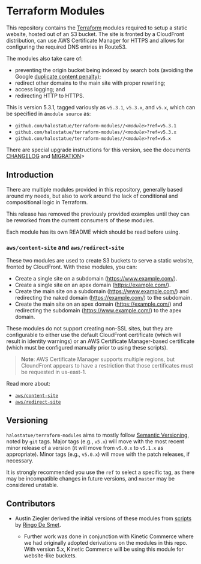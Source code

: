 # Terraform Modules

This repository contains the [Terraform][] modules required to setup a static
website, hosted out of an S3 bucket. The site is fronted by a CloudFront
distribution, can use AWS Certificate Manager for HTTPS and allows for
configuring the required DNS entries in Route53.

The modules also take care of:

- preventing the origin bucket being indexed by search bots (avoiding the
  Google [duplicate content penalty][]);
- redirect other domains to the main site with proper rewriting;
- access logging; and
- redirecting HTTP to HTTPS.

This is version 5.3.1, tagged variously as `v5.3.1`, `v5.3.x`, and `v5.x`, which
can be specified in a`module source` as:

- `github.com/halostatue/terraform-modules//`_`<module>`_`?ref=v5.3.1`
- `github.com/halostatue/terraform-modules//`_`<module>`_`?ref=v5.3.x`
- `github.com/halostatue/terraform-modules//`_`<module>`_`?ref=v5.x`

There are special upgrade instructions for this version, see the documents
[CHANGELOG](CHANGELOG.md) and [MIGRATION](MIGRATION.md)>

## Introduction

There are multiple modules provided in this repository, generally based around
my needs, but also to work around the lack of conditional and compositional
logic in Terraform.

This release has removed the previously provided examples until they can be
reworked from the current consumers of these modules.

Each module has its own README which should be read before using.

### `aws/content-site` and `aws/redirect-site`

These two modules are used to create S3 buckets to serve a static website,
fronted by CloudFront. With these modules, you can:

- Create a single site on a subdomain (https://www.example.com/).
- Create a single site on an apex domain (https://example.com/).
- Create the main site on a subdomain (https://www.example.com/) and
  redirecting the naked domain (https://example.com/) to the subdomain.
- Create the main site on an apex domain (https://example.com/) and
  redirecting the subdomain (https://www.example.com/) to the apex domain.

These modules do not support creating non-SSL sites, but they are configurable
to either use the default CloudFront certificate (which will result in identity
warnings) or an AWS Certificate Manager-based certificate (which must be
configured manually prior to using these scripts).

> **Note**: AWS Certificate Manager supports multiple regions, but CloundFront
> appears to have a restriction that those certificates must be requested in
> us-east-1.

Read more about:

- [`aws/content-site`][]
- [`aws/redirect-site`][]

## Versioning

`halostatue/terraform-modules` aims to mostly follow [Semantic Versioning][],
noted by `git` tags. Major tags (e.g., `v5.x`) will move with the most recent
minor release of a version (it will move from `v5.0.x` to `v5.1.x` as
appropriate). Minor tags (e.g., `v5.0.x`) will move with the patch releases, if
necessary.

It is strongly recommended you use the `ref` to select a specific tag, as there
may be incompatible changes in future versions, and `master` may be considered
unstable.

## Contributors

- Austin Ziegler derived the initial versions of these modules from [scripts][]
  by [Ringo De Smet][].

  - Further work was done in conjunction with Kinetic Commerce where we had
    originally adopted derivations on the modules in this repo. With version
    5.x, Kinetic Commerce will be using this module for website-like buckets.

[terraform]: https://www.terraform.io/
[ringo de smet]: https://ringo.de-smet.name
[scripts]: https://github.com/ringods/terraform-website-s3-cloudfront-route53
[duplicate content penalty]: https://support.google.com/webmasters/answer/66359?hl=en
[semantic versioning]: http://semver.org/
[`aws/content-site`]: https://github.com/halostatue/terraform-modules/tree/v2.0/aws/content-site
[`aws/redirect-site`]: https://github.com/halostatue/terraform-modules/tree/v2.0/aws/redirect-site
